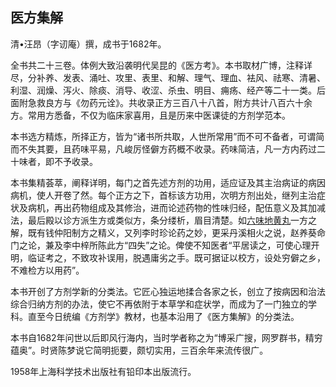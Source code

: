 ## 医方集解

清•汪昂（字讱庵）撰，成书于1682年。

全书共二十三卷。体例大致沿袭明代吴昆的《医方考》。本书取材广博，注释详尽，分补养、发表、涌吐、攻里、表里、和解、理气、理血、袪风、祛寒、清暑、利湿、润燥、泻火、除痰、消导、收涩、杀虫、明目、痈疡、经产等二十一类。后面附急救良方与《勿药元诠》。共收录正方三百八十八首，附方共计八百六十余方。常用方悉备，不仅为临床家喜用，且是历来中医课徒的方剂学范本。

本书选方精炼，所择正方，皆为“诸书所共取，人世所常用”而不可不备者，可谓简而不失其要，且药味平易，凡峻厉怪僻方药概不收录。药味简洁，凡一方内药过二十味者，即不予收录。

本书集精荟萃，阐释详明，每门之首先述方剂的功用，适应证及其主治病证的病因病机，使人开卷了然。每个正方之下，首标该方功用，次明方剂出处，继列主治症状及病机，再出药物组成及其修治，进而论述药物的性味归经，配伍意义及其加减法，最后殿以诊方派生方或类似方，条分缕析，眉目清楚。如[六味地黄丸](https://www.gmzyjc.com/read/fjx/fjx07-0.5.0.0.0.md)一方之解，既有钱仲阳制方之精义，又列李时珍论药之妙，更采丹溪相火之说，赵养葵命门之论，兼及李中梓所陈此方“四失”之论。俾使不知医者“平居读之，可使心理开明，临证考之，不致攻补误用，脱遇庸劣之手。既可据证以校方，设处穷僻之乡，不难检方以用药”。

本书开创了方剂学新的分类法。它匠心独运地揉合各家之长，创立了按病因和治法综合归纳方剂的办法，使它不再依附于本草学和症状学，而成为了一门独立的学科。直至今日统编《方剂学》教材，也基本沿用了《医方集解》的分类法。

本书自1682年问世以后即风行海内，当时学者称之为“博采广搜，网罗群书，精穷蕴奥”。时贤陈梦说它简明扼要，颇切实用，三百余年来流传很广。

1958年上海科学技术出版社有铅印本出版流行。
